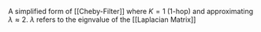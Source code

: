 A simplified form of [[Cheby-Filter]] where $K=1$ (1-hop) and approximating $\lambda \approx 2$. $\lambda$ refers to the eignvalue of the [[Laplacian Matrix]]
